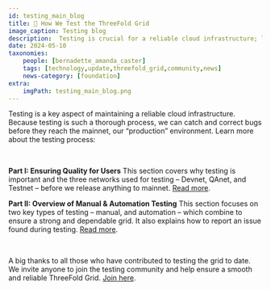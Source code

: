 ```yaml
---
id: testing_main_blog
title: 🧪 How We Test the ThreeFold Grid
image_caption: Testing blog
description:  Testing is crucial for a reliable cloud infrastructure; learn about our process and join the testing community.
date: 2024-05-10
taxonomies:
    people: [bernadette_amanda_caster]
    tags: [technology,update,threefold_grid,community,news]
    news-category: [foundation]
extra:
    imgPath: testing_main_blog.png
---
```


Testing is a key aspect of maintaining a reliable cloud infrastructure. Because testing is such a thorough process, we can catch and correct bugs before they reach the mainnet, our “production” environment. Learn more about the testing process:

<br/>

**Part I: Ensuring Quality for Users**
This section covers why testing is important and the three networks used for testing – Devnet, QAnet, and Testnet – before we release anything to mainnet. [Read more](https://www.threefold.io/blog/how-to-test-the-grid-part-one/).
<br/>

**Part II: Overview of Manual & Automation Testing**
This section focuses on two key types of testing – manual, and automation – which combine to ensure a strong and dependable grid. It also explains how to report an issue found during testing. [Read more](https://www.threefold.io/blog/how-to-test-the-grid-part-two/).

</br>

A big thanks to all those who have contributed to testing the grid to date. We invite anyone to join the testing community and help ensure a smooth and reliable ThreeFold Grid. [Join here](https://t.me/threefoldtesting).



